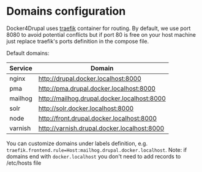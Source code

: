 # Domains configuration

Docker4Drupal uses [traefik](https://hub.docker.com/_/traefik/) container for routing. By default, we use port 8080 to avoid potential conflicts but if port 80 is free on your host machine just replace traefik's ports definition in the compose file.

Default domains:

| Service | Domain | 
| ------- | ------ | 
| nginx   | http://drupal.docker.localhost:8000         | 
| pma     | http://pma.drupal.docker.localhost:8000     | 
| mailhog | http://mailhog.drupal.docker.localhost:8000 | 
| solr    | http://solr.docker.localhost:8000           | 
| node    | http://front.drupal.docker.localhost:8000   | 
| varnish | http://varnish.drupal.docker.localhost:8000 |
 
You can customize domains under labels definition, e.g. `traefik.frontend.rule=Host:mailhog.drupal.docker.localhost`. Note: if domains end with `docker.localhost` you don't need to add records to /etc/hosts file
